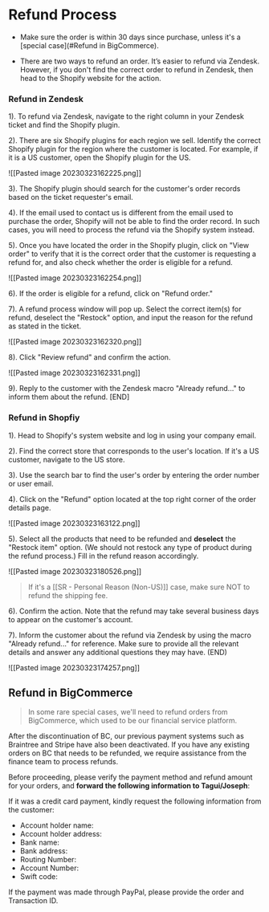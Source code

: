 # Refund Process
- Make sure the order is within 30 days since purchase, unless it's a [special case](#Refund in BigCommerce).

- There are two ways to refund an order. It’s easier to refund via Zendesk. However, if you don't find the correct order to refund in Zendesk, then head to the Shopify website for the action. 

### Refund in Zendesk

1). To refund via Zendesk, navigate to the right column in your Zendesk ticket and find the Shopify plugin.

2). There are six Shopify plugins for each region we sell. Identify the correct Shopify plugin for the region where the customer is located. For example, if it is a US customer, open the Shopify plugin for the US.
   
   ![[Pasted image 20230323162225.png]]
   
3). The Shopify plugin should search for the customer's order records based on the ticket requester's email.

4). If the email used to contact us is different from the email used to purchase the order, Shopify will not be able to find the order record. In such cases, you will need to process the refund via the Shopify system instead.

5). Once you have located the order in the Shopify plugin, click on "View order" to verify that it is the correct order that the customer is requesting a refund for, and also check whether the order is eligible for a refund.
   
   ![[Pasted image 20230323162254.png]]
   
6). If the order is eligible for a refund, click on "Refund order."

7). A refund process window will pop up. Select the correct item(s) for refund, deselect the "Restock" option, and input the reason for the refund as stated in the ticket.
   
   ![[Pasted image 20230323162320.png]]

8). Click "Review refund" and confirm the action.
   
   ![[Pasted image 20230323162331.png]]
   
9). Reply to the customer with the Zendesk macro "Already refund..." to inform them about the refund. [END]

  
### Refund in Shopfiy

1). Head to Shopify's system website and log in using your company email.

2). Find the correct store that corresponds to the user's location. If it's a US customer, navigate to the US store.

3). Use the search bar to find the user's order by entering the order number or user email.

4). Click on the "Refund" option located at the top right corner of the order details page.
   
![[Pasted image 20230323163122.png]]
   
5). Select all the products that need to be refunded and **deselect** the "Restock item" option. (We should not restock any type of product during the refund process.) Fill in the refund reason accordingly.
   
   ![[Pasted image 20230323180526.png]]
   
   > If it's a [[SR - Personal Reason (Non-US)]] case, make sure NOT to refund the shipping fee. 
   
6). Confirm the action. Note that the refund may take several business days to appear on the customer's account.

7). Inform the customer about the refund via Zendesk by using the macro "Already refund..." for reference. Make sure to provide all the relevant details and answer any additional questions they may have. (END)
   
   ![[Pasted image 20230323174257.png]]

## Refund in BigCommerce

> In some rare special cases, we'll need to refund orders from BigCommerce, which used to be our financial service platform.

After the discontinuation of BC, our previous payment systems such as Braintree and Stripe have also been deactivated. If you have any existing orders on BC that needs to be refunded, we require assistance from the finance team to process refunds.

Before proceeding, please verify the payment method and refund amount for your orders, and **forward the following information to Tagui/Joseph**:

If it was a credit card payment, kindly request the following information from the customer:

- Account holder name:
- Account holder address:
- Bank name:
- Bank address:
- Routing Number:
- Account Number:
- Swift code:

If the payment was made through PayPal, please provide the order and Transaction ID.